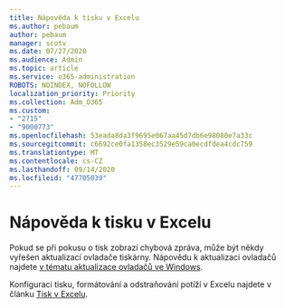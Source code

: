 ```yaml
---
title: Nápověda k tisku v Excelu
ms.author: pebaum
author: pebaum
manager: scotv
ms.date: 07/27/2020
ms.audience: Admin
ms.topic: article
ms.service: o365-administration
ROBOTS: NOINDEX, NOFOLLOW
localization_priority: Priority
ms.collection: Adm_O365
ms.custom:
- "2715"
- "9000773"
ms.openlocfilehash: 53eada8da3f9695e067aa45d7db6e98080e7a33c
ms.sourcegitcommit: c6692ce0fa1358ec3529e59ca0ecdfdea4cdc759
ms.translationtype: MT
ms.contentlocale: cs-CZ
ms.lasthandoff: 09/14/2020
ms.locfileid: "47705039"
---
```

# <a name="help-with-printing-in-excel"></a>Nápověda k tisku v Excelu

Pokud se při pokusu o tisk zobrazí chybová zpráva, může být někdy vyřešen aktualizací ovladače tiskárny. Nápovědu k aktualizaci ovladačů najdete [v tématu aktualizace ovladačů ve Windows](https://support.microsoft.com/help/4028443/windows-10-update-drivers).

Konfiguraci tisku, formátování a odstraňování potíží v Excelu najdete v článku [Tisk v Excelu](https://support.office.com/client/9785e791-de6f-48dd-9b0d-899d75c33d69).
